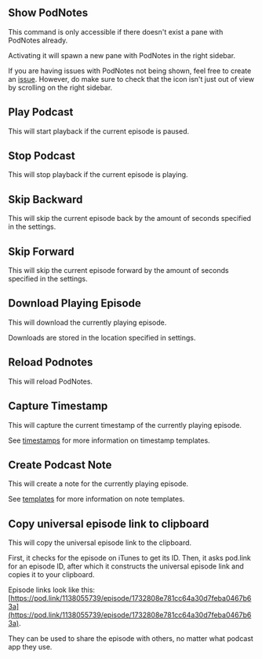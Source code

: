 ## Show PodNotes
This command is only accessible if there doesn't exist a pane with PodNotes already.

Activating it will spawn a new pane with PodNotes in the right sidebar.

If you are having issues with PodNotes not being shown, feel free to create an [issue](https://github.com/chhoumann/PodNotes/issues/new). However, do make sure to check that the icon isn't just out of view by scrolling on the right sidebar.

## Play Podcast
This will start playback if the current episode is paused.

## Stop Podcast
This will stop playback if the current episode is playing.

## Skip Backward
This will skip the current episode back by the amount of seconds specified in the settings.

## Skip Forward
This will skip the current episode forward by the amount of seconds specified in the settings.

## Download Playing Episode
This will download the currently playing episode.

Downloads are stored in the location specified in settings.

## Reload Podnotes
This will reload PodNotes.

## Capture Timestamp
This will capture the current timestamp of the currently playing episode.

See [timestamps](/timestamps) for more information on timestamp templates.

## Create Podcast Note
This will create a note for the currently playing episode.

See [templates](/templates) for more information on note templates.

## Copy universal episode link to clipboard
This will copy the universal episode link to the clipboard.

First, it checks for the episode on iTunes to get its ID.
Then, it asks pod.link for an episode ID, after which it constructs the universal episode link and copies it to your clipboard.

Episode links look like this: [https://pod.link/1138055739/episode/1732808e781cc64a30d7feba0467b63a](https://pod.link/1138055739/episode/1732808e781cc64a30d7feba0467b63a).

They can be used to share the episode with others, no matter what podcast app they use.